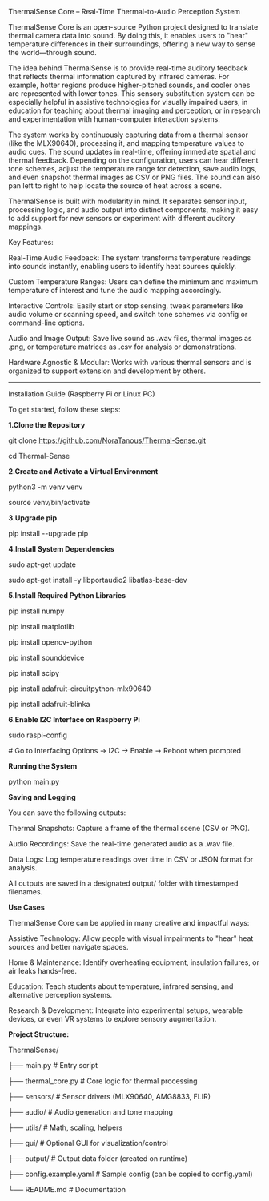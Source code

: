 ThermalSense Core – Real-Time Thermal-to-Audio Perception System



ThermalSense Core is an open-source Python project designed to translate thermal camera data into sound. By doing this, it enables users to "hear" temperature differences in their surroundings, offering a new way to sense the world—through sound.



The idea behind ThermalSense is to provide real-time auditory feedback that reflects thermal information captured by infrared cameras. For example, hotter regions produce higher-pitched sounds, and cooler ones are represented with lower tones. This sensory substitution system can be especially helpful in assistive technologies for visually impaired users, in education for teaching about thermal imaging and perception, or in research and experimentation with human-computer interaction systems.



The system works by continuously capturing data from a thermal sensor (like the MLX90640), processing it, and mapping temperature values to audio cues. The sound updates in real-time, offering immediate spatial and thermal feedback. Depending on the configuration, users can hear different tone schemes, adjust the temperature range for detection, save audio logs, and even snapshot thermal images as CSV or PNG files. The sound can also pan left to right to help locate the source of heat across a scene.



ThermalSense is built with modularity in mind. It separates sensor input, processing logic, and audio output into distinct components, making it easy to add support for new sensors or experiment with different auditory mappings.





Key Features:



Real-Time Audio Feedback: The system transforms temperature readings into sounds instantly, enabling users to identify heat sources quickly.



Custom Temperature Ranges: Users can define the minimum and maximum temperature of interest and tune the audio mapping accordingly.



Interactive Controls: Easily start or stop sensing, tweak parameters like audio volume or scanning speed, and switch tone schemes via config or command-line options.



Audio and Image Output: Save live sound as .wav files, thermal images as .png, or temperature matrices as .csv for analysis or demonstrations.



Hardware Agnostic \& Modular: Works with various thermal sensors and is organized to support extension and development by others.



----------------------------------------------------------------------------------------------------------------------------------





Installation Guide (Raspberry Pi or Linux PC)



To get started, follow these steps:



**1.Clone the Repository**



git clone https://github.com/NoraTanous/Thermal-Sense.git

cd Thermal-Sense



**2.Create and Activate a Virtual Environment**



python3 -m venv venv

source venv/bin/activate



**3.Upgrade pip**



pip install --upgrade pip



**4.Install System Dependencies**



sudo apt-get update

sudo apt-get install -y libportaudio2 libatlas-base-dev



**5.Install Required Python Libraries**


pip install numpy

pip install matplotlib

pip install opencv-python

pip install sounddevice

pip install scipy

pip install adafruit-circuitpython-mlx90640

pip install adafruit-blinka



**6.Enable I2C Interface on Raspberry Pi**



sudo raspi-config

\# Go to Interfacing Options → I2C → Enable → Reboot when prompted



**Running the System**



python main.py



**Saving and Logging**



You can save the following outputs:



Thermal Snapshots: Capture a frame of the thermal scene (CSV or PNG).



Audio Recordings: Save the real-time generated audio as a .wav file.



Data Logs: Log temperature readings over time in CSV or JSON format for analysis.



All outputs are saved in a designated output/ folder with timestamped filenames.





**Use Cases**



ThermalSense Core can be applied in many creative and impactful ways:



Assistive Technology: Allow people with visual impairments to "hear" heat sources and better navigate spaces.



Home \& Maintenance: Identify overheating equipment, insulation failures, or air leaks hands-free.



Education: Teach students about temperature, infrared sensing, and alternative perception systems.



Research \& Development: Integrate into experimental setups, wearable devices, or even VR systems to explore sensory augmentation.


**Project Structure:**

ThermalSense/

├── main.py                    # Entry script

├── thermal\_core.py            # Core logic for thermal processing

├── sensors/                   # Sensor drivers (MLX90640, AMG8833, FLIR)

├── audio/                     # Audio generation and tone mapping

├── utils/                     # Math, scaling, helpers

├── gui/                       # Optional GUI for visualization/control

├── output/                    # Output data folder (created on runtime)

├── config.example.yaml        # Sample config (can be copied to config.yaml)

└── README.md                  # Documentation





